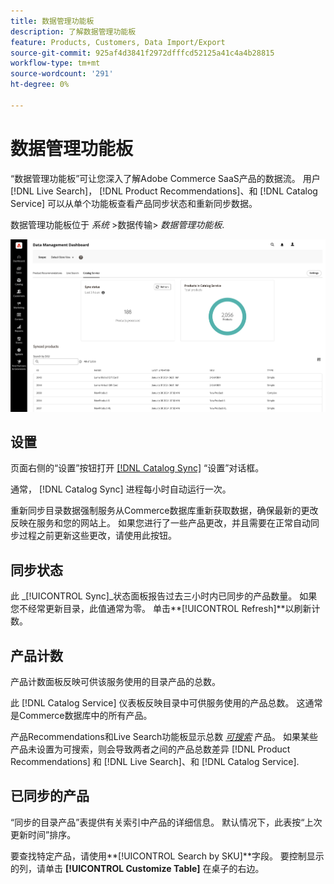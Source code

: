 ```yaml
---
title: 数据管理功能板
description: 了解数据管理功能板
feature: Products, Customers, Data Import/Export
source-git-commit: 925af4d3841f2972dfffcd52125a41c4a4b28815
workflow-type: tm+mt
source-wordcount: '291'
ht-degree: 0%

---
```


# 数据管理功能板

“数据管理功能板”可让您深入了解Adobe Commerce SaaS产品的数据流。 用户 [!DNL Live Search]， [!DNL Product Recommendations]、和 [!DNL Catalog Service] 可以从单个功能板查看产品同步状态和重新同步数据。

数据管理功能板位于 *系统* >数据传输> *数据管理功能板*.

![数据管理功能板](assets/data-management-dashboard.png)

## 设置

页面右侧的“设置”按钮打开 [[!DNL Catalog Sync]](https://experienceleague.adobe.com/docs/commerce-merchant-services/user-guides/data-services/catalog-sync.html) “设置”对话框。

通常， [!DNL Catalog Sync] 进程每小时自动运行一次。

重新同步目录数据强制服务从Commerce数据库重新获取数据，确保最新的更改反映在服务和您的网站上。 如果您进行了一些产品更改，并且需要在正常自动同步过程之前更新这些更改，请使用此按钮。

## 同步状态

此 _[!UICONTROL Sync]_状态面板报告过去三小时内已同步的产品数量。 如果您不经常更新目录，此值通常为零。 单击&#x200B;**[!UICONTROL Refresh]**以刷新计数。

## 产品计数

产品计数面板反映可供该服务使用的目录产品的总数。

此 [!DNL Catalog Service] 仪表板反映目录中可供服务使用的产品总数。 这通常是Commerce数据库中的所有产品。

产品Recommendations和Live Search功能板显示总数 [_可搜索_](https://experienceleague.adobe.com/docs/commerce-admin/catalog/catalog/search/search.html) 产品。 如果某些产品未设置为可搜索，则会导致两者之间的产品总数差异 [!DNL Product Recommendations] 和 [!DNL Live Search]、和 [!DNL Catalog Service].

## 已同步的产品

“同步的目录产品”表提供有关索引中产品的详细信息。 默认情况下，此表按“上次更新时间”排序。

要查找特定产品，请使用**[!UICONTROL Search by SKU]**字段。
要控制显示的列，请单击 **[!UICONTROL Customize Table]** 在桌子的右边。
